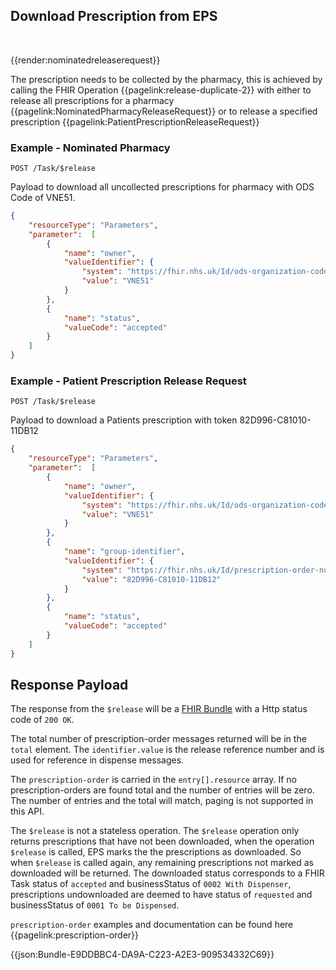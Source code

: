 ## Download Prescription from EPS

<br>

{{render:nominatedreleaserequest}}

The prescription needs to be collected by the pharmacy, this is achieved by calling the FHIR Operation {{pagelink:release-duplicate-2}}  with either to release all prescriptions for a pharmacy 
{{pagelink:NominatedPharmacyReleaseRequest}} 
or to release a specified prescription
{{pagelink:PatientPrescriptionReleaseRequest}}

### Example - Nominated Pharmacy 

`POST /Task/$release`

Payload to download all uncollected prescriptions for pharmacy with ODS Code of VNE51.

```json
{
    "resourceType": "Parameters",
    "parameter":  [
        {
            "name": "owner",
            "valueIdentifier": {
                "system": "https://fhir.nhs.uk/Id/ods-organization-code",
                "value": "VNE51"
            }
        },
        {
            "name": "status",
            "valueCode": "accepted"
        }
    ]
}
```

### Example - Patient Prescription Release Request

`POST /Task/$release`

Payload to download a Patients prescription with token 82D996-C81010-11DB12

```json
{
    "resourceType": "Parameters",
    "parameter":  [
        {
            "name": "owner",
            "valueIdentifier": {
                "system": "https://fhir.nhs.uk/Id/ods-organization-code",
                "value": "VNE51"
            }
        },
        {
            "name": "group-identifier",
            "valueIdentifier": {
                "system": "https://fhir.nhs.uk/Id/prescription-order-number",
                "value": "82D996-C81010-11DB12"
            }
        },
        {
            "name": "status",
            "valueCode": "accepted"
        }
    ]
}
```

## Response Payload 

The response from the `$release` will be a [FHIR Bundle](https://www.hl7.org/fhir/bundle.html) with a Http status code of `200 OK`. 

The total number of prescription-order messages returned will be in the `total` element. 
The `identifier.value` is the release reference number and is used for reference in dispense messages.

The `prescription-order` is carried in the `entry[].resource` array. If no prescription-orders are found total and the number of entries will be zero. 
The number of entries and the total will match, paging is not supported in this API. 

The `$release` is not a stateless operation.
The `$release` operation only returns prescriptions that have not been downloaded, when the operation `$release` is called, EPS marks the the prescriptions as downloaded. So when `$release` is called again, any remaining prescriptions not marked as downloaded will be returned. The downloaded status corresponds to a FHIR Task status of `accepted` and businessStatus of `0002 With Dispenser`, prescriptions undownloaded are deemed to have status of `requested` and businessStatus of `0001 To be Dispensed`. 

`prescription-order` examples and documentation can be found here {{pagelink:prescription-order}}

{{json:Bundle-E9DDBBC4-DA9A-C223-A2E3-909534332C69}}

